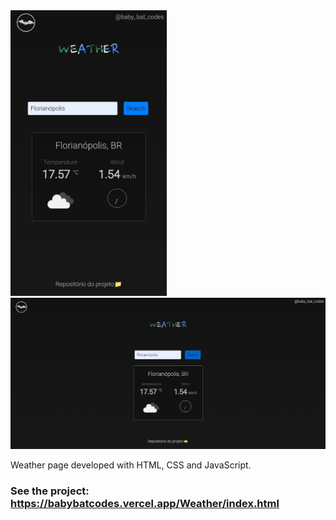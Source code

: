 <img src="./img/bg-mobile.jpeg" width="250px">
<img src="./img/bg-desktop.png">

Weather page developed with HTML, CSS and JavaScript.
### See the project: https://babybatcodes.vercel.app/Weather/index.html
